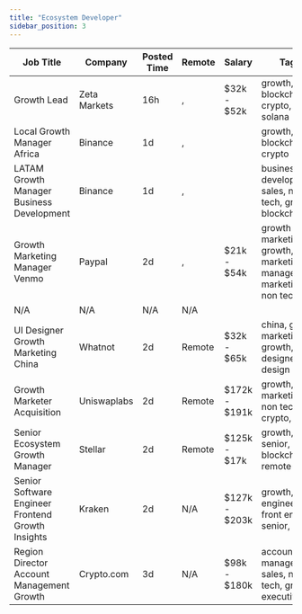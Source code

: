 ```yaml
---
title: "Ecosystem Developer"
sidebar_position: 3
---
```


| Job Title | Company | Posted Time | Remote | Salary | Tags | Apply Link |
|-----------|---------|-------------|--------|--------|------|------------|
| Growth Lead | Zeta Markets | 16h | , | $32k - $52k | growth, lead, blockchain, crypto, solana | [Apply](https://web3.career/growth-lead-zetamarkets/101312) |
| Local Growth Manager Africa | Binance | 1d | , |  | growth, blockchain, crypto | [Apply](https://web3.career/local-growth-manager-africa-binance/101245) |
| LATAM Growth Manager Business Development | Binance | 1d | , |  | business development, sales, non tech, growth, blockchain | [Apply](https://web3.career/latam-growth-manager-business-development-binance/101244) |
| Growth Marketing Manager Venmo | Paypal | 2d | , | $21k - $54k | growth marketing, growth, marketing manager, marketing, non tech | [Apply](https://web3.career/growth-marketing-manager-venmo-paypal/101180) |
| N/A | N/A | N/A | N/A |  |  | [Apply](https://web3.career/metana) |
| UI Designer Growth Marketing China | Whatnot | 2d | Remote | $32k - $65k | china, growth marketing, growth, ui ux designer, design | [Apply](https://web3.career/ui-designer-growth-marketing-china-whatnot/101136) |
| Growth Marketer Acquisition | Uniswaplabs | 2d | Remote | $172k - $191k | growth, marketing, non tech, crypto, defi | [Apply](https://web3.career/growth-marketer-acquisition-uniswaplabs/101132) |
| Senior Ecosystem Growth Manager | Stellar | 2d | Remote | $125k - $17k | growth, senior, blockchain, remote | [Apply](https://web3.career/senior-ecosystem-growth-manager-stellar/101130) |
| Senior Software Engineer Frontend Growth Insights | Kraken | 2d | N/A | $127k - $203k | growth, engineer, front end, senior, dev | [Apply](https://web3.career/senior-software-engineer-frontend-growth-insights-kraken/101119) |
| Region Director Account Management Growth | Crypto.com | 3d | N/A | $98k - $180k | account manager, sales, non tech, growth, executive | [Apply](https://web3.career/region-director-account-management-growth-crypto-com/101079) |
